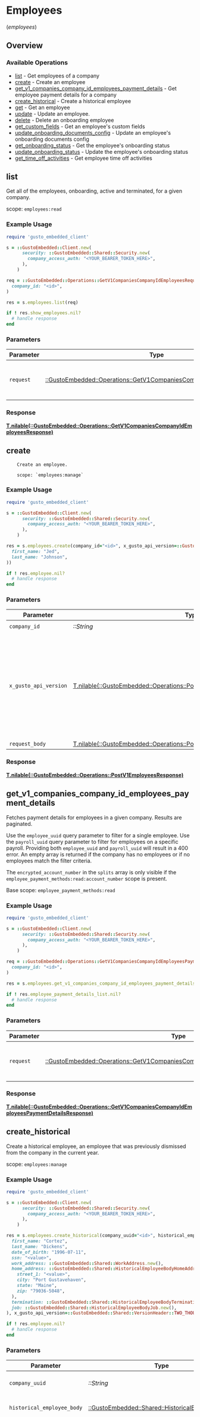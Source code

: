 # Employees
(*employees*)

## Overview

### Available Operations

* [list](#list) - Get employees of a company
* [create](#create) - Create an employee
* [get_v1_companies_company_id_employees_payment_details](#get_v1_companies_company_id_employees_payment_details) - Get employee payment details for a company
* [create_historical](#create_historical) - Create a historical employee
* [get](#get) - Get an employee
* [update](#update) - Update an employee.
* [delete](#delete) - Delete an onboarding employee
* [get_custom_fields](#get_custom_fields) - Get an employee's custom fields
* [update_onboarding_documents_config](#update_onboarding_documents_config) - Update an employee's onboarding documents config
* [get_onboarding_status](#get_onboarding_status) - Get the employee's onboarding status
* [update_onboarding_status](#update_onboarding_status) - Update the employee's onboarding status
* [get_time_off_activities](#get_time_off_activities) - Get employee time off activities

## list

Get all of the employees, onboarding, active and terminated, for a given company.

scope: `employees:read`


### Example Usage

```ruby
require 'gusto_embedded_client'

s = ::GustoEmbedded::Client.new(
      security: ::GustoEmbedded::Shared::Security.new(
        company_access_auth: "<YOUR_BEARER_TOKEN_HERE>",
      ),
    )

req = ::GustoEmbedded::Operations::GetV1CompaniesCompanyIdEmployeesRequest.new(
  company_id: "<id>",
)

res = s.employees.list(req)

if ! res.show_employees.nil?
  # handle response
end

```

### Parameters

| Parameter                                                                                                                                  | Type                                                                                                                                       | Required                                                                                                                                   | Description                                                                                                                                |
| ------------------------------------------------------------------------------------------------------------------------------------------ | ------------------------------------------------------------------------------------------------------------------------------------------ | ------------------------------------------------------------------------------------------------------------------------------------------ | ------------------------------------------------------------------------------------------------------------------------------------------ |
| `request`                                                                                                                                  | [::GustoEmbedded::Operations::GetV1CompaniesCompanyIdEmployeesRequest](../../models/operations/getv1companiescompanyidemployeesrequest.md) | :heavy_check_mark:                                                                                                                         | The request object to use for the request.                                                                                                 |

### Response

**[T.nilable(::GustoEmbedded::Operations::GetV1CompaniesCompanyIdEmployeesResponse)](../../models/operations/getv1companiescompanyidemployeesresponse.md)**



## create

        Create an employee.

        scope: `employees:manage`


### Example Usage

```ruby
require 'gusto_embedded_client'

s = ::GustoEmbedded::Client.new(
      security: ::GustoEmbedded::Shared::Security.new(
        company_access_auth: "<YOUR_BEARER_TOKEN_HERE>",
      ),
    )

res = s.employees.create(company_id="<id>", x_gusto_api_version=::GustoEmbedded::Operations::PostV1EmployeesHeaderXGustoAPIVersion::TWO_THOUSAND_AND_TWENTY_FOUR_04_01, request_body=::GustoEmbedded::Operations::PostV1EmployeesRequestBody.new(
  first_name: "Jed",
  last_name: "Johnson",
))

if ! res.employee.nil?
  # handle response
end

```

### Parameters

| Parameter                                                                                                                                                                                                                    | Type                                                                                                                                                                                                                         | Required                                                                                                                                                                                                                     | Description                                                                                                                                                                                                                  |
| ---------------------------------------------------------------------------------------------------------------------------------------------------------------------------------------------------------------------------- | ---------------------------------------------------------------------------------------------------------------------------------------------------------------------------------------------------------------------------- | ---------------------------------------------------------------------------------------------------------------------------------------------------------------------------------------------------------------------------- | ---------------------------------------------------------------------------------------------------------------------------------------------------------------------------------------------------------------------------- |
| `company_id`                                                                                                                                                                                                                 | *::String*                                                                                                                                                                                                                   | :heavy_check_mark:                                                                                                                                                                                                           | Company ID                                                                                                                                                                                                                   |
| `x_gusto_api_version`                                                                                                                                                                                                        | [T.nilable(::GustoEmbedded::Operations::PostV1EmployeesHeaderXGustoAPIVersion)](../../models/operations/postv1employeesheaderxgustoapiversion.md)                                                                            | :heavy_minus_sign:                                                                                                                                                                                                           | Determines the date-based API version associated with your API call. If none is provided, your application's [minimum API version](https://docs.gusto.com/embedded-payroll/docs/api-versioning#minimum-api-version) is used. |
| `request_body`                                                                                                                                                                                                               | [T.nilable(::GustoEmbedded::Operations::PostV1EmployeesRequestBody)](../../models/operations/postv1employeesrequestbody.md)                                                                                                  | :heavy_minus_sign:                                                                                                                                                                                                           | N/A                                                                                                                                                                                                                          |

### Response

**[T.nilable(::GustoEmbedded::Operations::PostV1EmployeesResponse)](../../models/operations/postv1employeesresponse.md)**



## get_v1_companies_company_id_employees_payment_details

Fetches payment details for employees in a given company. Results are paginated.

Use the `employee_uuid` query parameter to filter for a single employee.
Use the `payroll_uuid` query parameter to filter for employees on a specific payroll.
Providing both `employee_uuid` and `payroll_uuid` will result in a 400 error.
An empty array is returned if the company has no employees or if no employees match the filter criteria.

The `encrypted_account_number` in the `splits` array is only visible if the `employee_payment_methods:read:account_number` scope is present.

Base scope: `employee_payment_methods:read`

### Example Usage

```ruby
require 'gusto_embedded_client'

s = ::GustoEmbedded::Client.new(
      security: ::GustoEmbedded::Shared::Security.new(
        company_access_auth: "<YOUR_BEARER_TOKEN_HERE>",
      ),
    )

req = ::GustoEmbedded::Operations::GetV1CompaniesCompanyIdEmployeesPaymentDetailsRequest.new(
  company_id: "<id>",
)

res = s.employees.get_v1_companies_company_id_employees_payment_details(req)

if ! res.employee_payment_details_list.nil?
  # handle response
end

```

### Parameters

| Parameter                                                                                                                                                              | Type                                                                                                                                                                   | Required                                                                                                                                                               | Description                                                                                                                                                            |
| ---------------------------------------------------------------------------------------------------------------------------------------------------------------------- | ---------------------------------------------------------------------------------------------------------------------------------------------------------------------- | ---------------------------------------------------------------------------------------------------------------------------------------------------------------------- | ---------------------------------------------------------------------------------------------------------------------------------------------------------------------- |
| `request`                                                                                                                                                              | [::GustoEmbedded::Operations::GetV1CompaniesCompanyIdEmployeesPaymentDetailsRequest](../../models/operations/getv1companiescompanyidemployeespaymentdetailsrequest.md) | :heavy_check_mark:                                                                                                                                                     | The request object to use for the request.                                                                                                                             |

### Response

**[T.nilable(::GustoEmbedded::Operations::GetV1CompaniesCompanyIdEmployeesPaymentDetailsResponse)](../../models/operations/getv1companiescompanyidemployeespaymentdetailsresponse.md)**



## create_historical

Create a historical employee, an employee that was previously dismissed from the company in the current year.

scope: `employees:manage`

### Example Usage

```ruby
require 'gusto_embedded_client'

s = ::GustoEmbedded::Client.new(
      security: ::GustoEmbedded::Shared::Security.new(
        company_access_auth: "<YOUR_BEARER_TOKEN_HERE>",
      ),
    )

res = s.employees.create_historical(company_uuid="<id>", historical_employee_body=::GustoEmbedded::Shared::HistoricalEmployeeBody.new(
  first_name: "Cortez",
  last_name: "Dickens",
  date_of_birth: "1996-07-11",
  ssn: "<value>",
  work_address: ::GustoEmbedded::Shared::WorkAddress.new(),
  home_address: ::GustoEmbedded::Shared::HistoricalEmployeeBodyHomeAddress.new(
    street_1: "<value>",
    city: "Port Gustavehaven",
    state: "Maine",
    zip: "79036-5048",
  ),
  termination: ::GustoEmbedded::Shared::HistoricalEmployeeBodyTermination.new(),
  job: ::GustoEmbedded::Shared::HistoricalEmployeeBodyJob.new(),
), x_gusto_api_version=::GustoEmbedded::Shared::VersionHeader::TWO_THOUSAND_AND_TWENTY_FOUR_04_01)

if ! res.employee.nil?
  # handle response
end

```

### Parameters

| Parameter                                                                                                                                                                                                                    | Type                                                                                                                                                                                                                         | Required                                                                                                                                                                                                                     | Description                                                                                                                                                                                                                  |
| ---------------------------------------------------------------------------------------------------------------------------------------------------------------------------------------------------------------------------- | ---------------------------------------------------------------------------------------------------------------------------------------------------------------------------------------------------------------------------- | ---------------------------------------------------------------------------------------------------------------------------------------------------------------------------------------------------------------------------- | ---------------------------------------------------------------------------------------------------------------------------------------------------------------------------------------------------------------------------- |
| `company_uuid`                                                                                                                                                                                                               | *::String*                                                                                                                                                                                                                   | :heavy_check_mark:                                                                                                                                                                                                           | The UUID of the company                                                                                                                                                                                                      |
| `historical_employee_body`                                                                                                                                                                                                   | [::GustoEmbedded::Shared::HistoricalEmployeeBody](../../models/shared/historicalemployeebody.md)                                                                                                                             | :heavy_check_mark:                                                                                                                                                                                                           | Create a historical employee.                                                                                                                                                                                                |
| `x_gusto_api_version`                                                                                                                                                                                                        | [T.nilable(::GustoEmbedded::Shared::VersionHeader)](../../models/shared/versionheader.md)                                                                                                                                    | :heavy_minus_sign:                                                                                                                                                                                                           | Determines the date-based API version associated with your API call. If none is provided, your application's [minimum API version](https://docs.gusto.com/embedded-payroll/docs/api-versioning#minimum-api-version) is used. |

### Response

**[T.nilable(::GustoEmbedded::Operations::PostV1HistoricalEmployeesResponse)](../../models/operations/postv1historicalemployeesresponse.md)**



## get

Get an employee.

scope: `employees:read`


### Example Usage

```ruby
require 'gusto_embedded_client'

s = ::GustoEmbedded::Client.new(
      security: ::GustoEmbedded::Shared::Security.new(
        company_access_auth: "<YOUR_BEARER_TOKEN_HERE>",
      ),
    )

res = s.employees.get(employee_id="<id>", x_gusto_api_version=::GustoEmbedded::Operations::GetV1EmployeesHeaderXGustoAPIVersion::TWO_THOUSAND_AND_TWENTY_FOUR_04_01, include=[
  ::GustoEmbedded::Operations::QueryParamInclude::CUSTOM_FIELDS,
])

if ! res.employee.nil?
  # handle response
end

```

### Parameters

| Parameter                                                                                                                                                                                                                    | Type                                                                                                                                                                                                                         | Required                                                                                                                                                                                                                     | Description                                                                                                                                                                                                                  |
| ---------------------------------------------------------------------------------------------------------------------------------------------------------------------------------------------------------------------------- | ---------------------------------------------------------------------------------------------------------------------------------------------------------------------------------------------------------------------------- | ---------------------------------------------------------------------------------------------------------------------------------------------------------------------------------------------------------------------------- | ---------------------------------------------------------------------------------------------------------------------------------------------------------------------------------------------------------------------------- |
| `employee_id`                                                                                                                                                                                                                | *::String*                                                                                                                                                                                                                   | :heavy_check_mark:                                                                                                                                                                                                           | The UUID of the employee                                                                                                                                                                                                     |
| `x_gusto_api_version`                                                                                                                                                                                                        | [T.nilable(::GustoEmbedded::Operations::GetV1EmployeesHeaderXGustoAPIVersion)](../../models/operations/getv1employeesheaderxgustoapiversion.md)                                                                              | :heavy_minus_sign:                                                                                                                                                                                                           | Determines the date-based API version associated with your API call. If none is provided, your application's [minimum API version](https://docs.gusto.com/embedded-payroll/docs/api-versioning#minimum-api-version) is used. |
| `include`                                                                                                                                                                                                                    | T::Array<[::GustoEmbedded::Operations::QueryParamInclude](../../models/operations/queryparaminclude.md)>                                                                                                                     | :heavy_minus_sign:                                                                                                                                                                                                           | Include the requested attribute(s) in each employee response. Multiple options are comma separated.                                                                                                                          |

### Response

**[T.nilable(::GustoEmbedded::Operations::GetV1EmployeesResponse)](../../models/operations/getv1employeesresponse.md)**



## update

Update an employee.

scope: `employees:write`


### Example Usage

```ruby
require 'gusto_embedded_client'

s = ::GustoEmbedded::Client.new(
      security: ::GustoEmbedded::Shared::Security.new(
        company_access_auth: "<YOUR_BEARER_TOKEN_HERE>",
      ),
    )

res = s.employees.update(employee_id="<id>", request_body=::GustoEmbedded::Operations::PutV1EmployeesRequestBody.new(
  version: "56d00c178bc7393b2a206ed6a86afcb4",
  first_name: "Weezy",
  middle_initial: "F",
  last_name: "Baby",
  email: "tunechi@cashmoneyrecords.com",
  work_email: "new.partner.work@example.com",
  date_of_birth: "1991-01-31",
  ssn: "824920233",
), x_gusto_api_version=::GustoEmbedded::Operations::PutV1EmployeesHeaderXGustoAPIVersion::TWO_THOUSAND_AND_TWENTY_FOUR_04_01)

if ! res.employee.nil?
  # handle response
end

```

### Parameters

| Parameter                                                                                                                                                                                                                    | Type                                                                                                                                                                                                                         | Required                                                                                                                                                                                                                     | Description                                                                                                                                                                                                                  |
| ---------------------------------------------------------------------------------------------------------------------------------------------------------------------------------------------------------------------------- | ---------------------------------------------------------------------------------------------------------------------------------------------------------------------------------------------------------------------------- | ---------------------------------------------------------------------------------------------------------------------------------------------------------------------------------------------------------------------------- | ---------------------------------------------------------------------------------------------------------------------------------------------------------------------------------------------------------------------------- |
| `employee_id`                                                                                                                                                                                                                | *::String*                                                                                                                                                                                                                   | :heavy_check_mark:                                                                                                                                                                                                           | The UUID of the employee                                                                                                                                                                                                     |
| `request_body`                                                                                                                                                                                                               | [::GustoEmbedded::Operations::PutV1EmployeesRequestBody](../../models/operations/putv1employeesrequestbody.md)                                                                                                               | :heavy_check_mark:                                                                                                                                                                                                           | N/A                                                                                                                                                                                                                          |
| `x_gusto_api_version`                                                                                                                                                                                                        | [T.nilable(::GustoEmbedded::Operations::PutV1EmployeesHeaderXGustoAPIVersion)](../../models/operations/putv1employeesheaderxgustoapiversion.md)                                                                              | :heavy_minus_sign:                                                                                                                                                                                                           | Determines the date-based API version associated with your API call. If none is provided, your application's [minimum API version](https://docs.gusto.com/embedded-payroll/docs/api-versioning#minimum-api-version) is used. |

### Response

**[T.nilable(::GustoEmbedded::Operations::PutV1EmployeesResponse)](../../models/operations/putv1employeesresponse.md)**



## delete

Use this endpoint to delete an employee who is in onboarding. Deleting
an onboarded employee is not allowed and will return a 422 response. Please check out the Terminations api
if you need to terminate an onboarded employee.

scope: `employees:manage`


### Example Usage

```ruby
require 'gusto_embedded_client'

s = ::GustoEmbedded::Client.new(
      security: ::GustoEmbedded::Shared::Security.new(
        company_access_auth: "<YOUR_BEARER_TOKEN_HERE>",
      ),
    )

res = s.employees.delete(employee_id="<id>", x_gusto_api_version=::GustoEmbedded::Operations::DeleteV1EmployeeHeaderXGustoAPIVersion::TWO_THOUSAND_AND_TWENTY_FOUR_04_01)

if res.status_code == 200
  # handle response
end

```

### Parameters

| Parameter                                                                                                                                                                                                                    | Type                                                                                                                                                                                                                         | Required                                                                                                                                                                                                                     | Description                                                                                                                                                                                                                  |
| ---------------------------------------------------------------------------------------------------------------------------------------------------------------------------------------------------------------------------- | ---------------------------------------------------------------------------------------------------------------------------------------------------------------------------------------------------------------------------- | ---------------------------------------------------------------------------------------------------------------------------------------------------------------------------------------------------------------------------- | ---------------------------------------------------------------------------------------------------------------------------------------------------------------------------------------------------------------------------- |
| `employee_id`                                                                                                                                                                                                                | *::String*                                                                                                                                                                                                                   | :heavy_check_mark:                                                                                                                                                                                                           | The UUID of the employee                                                                                                                                                                                                     |
| `x_gusto_api_version`                                                                                                                                                                                                        | [T.nilable(::GustoEmbedded::Operations::DeleteV1EmployeeHeaderXGustoAPIVersion)](../../models/operations/deletev1employeeheaderxgustoapiversion.md)                                                                          | :heavy_minus_sign:                                                                                                                                                                                                           | Determines the date-based API version associated with your API call. If none is provided, your application's [minimum API version](https://docs.gusto.com/embedded-payroll/docs/api-versioning#minimum-api-version) is used. |

### Response

**[T.nilable(::GustoEmbedded::Operations::DeleteV1EmployeeResponse)](../../models/operations/deletev1employeeresponse.md)**



## get_custom_fields

Returns a list of the employee's custom fields.

scope: `employees:read`

### Example Usage

```ruby
require 'gusto_embedded_client'

s = ::GustoEmbedded::Client.new(
      security: ::GustoEmbedded::Shared::Security.new(
        company_access_auth: "<YOUR_BEARER_TOKEN_HERE>",
      ),
    )

res = s.employees.get_custom_fields(employee_id="<id>", page=653170, per=309220, x_gusto_api_version=::GustoEmbedded::Shared::VersionHeader::TWO_THOUSAND_AND_TWENTY_FOUR_04_01)

if ! res.object.nil?
  # handle response
end

```

### Parameters

| Parameter                                                                                                                                                                                                                    | Type                                                                                                                                                                                                                         | Required                                                                                                                                                                                                                     | Description                                                                                                                                                                                                                  |
| ---------------------------------------------------------------------------------------------------------------------------------------------------------------------------------------------------------------------------- | ---------------------------------------------------------------------------------------------------------------------------------------------------------------------------------------------------------------------------- | ---------------------------------------------------------------------------------------------------------------------------------------------------------------------------------------------------------------------------- | ---------------------------------------------------------------------------------------------------------------------------------------------------------------------------------------------------------------------------- |
| `employee_id`                                                                                                                                                                                                                | *::String*                                                                                                                                                                                                                   | :heavy_check_mark:                                                                                                                                                                                                           | The UUID of the employee                                                                                                                                                                                                     |
| `page`                                                                                                                                                                                                                       | *T.nilable(::Integer)*                                                                                                                                                                                                       | :heavy_minus_sign:                                                                                                                                                                                                           | The page that is requested. When unspecified, will load all objects unless endpoint forces pagination.                                                                                                                       |
| `per`                                                                                                                                                                                                                        | *T.nilable(::Integer)*                                                                                                                                                                                                       | :heavy_minus_sign:                                                                                                                                                                                                           | Number of objects per page. For majority of endpoints will default to 25                                                                                                                                                     |
| `x_gusto_api_version`                                                                                                                                                                                                        | [T.nilable(::GustoEmbedded::Shared::VersionHeader)](../../models/shared/versionheader.md)                                                                                                                                    | :heavy_minus_sign:                                                                                                                                                                                                           | Determines the date-based API version associated with your API call. If none is provided, your application's [minimum API version](https://docs.gusto.com/embedded-payroll/docs/api-versioning#minimum-api-version) is used. |

### Response

**[T.nilable(::GustoEmbedded::Operations::GetV1EmployeesEmployeeIdCustomFieldsResponse)](../../models/operations/getv1employeesemployeeidcustomfieldsresponse.md)**



## update_onboarding_documents_config

Indicate whether to include the Form I-9 for an employee during the onboarding process.

scope: `employees:manage`

### Example Usage

```ruby
require 'gusto_embedded_client'

s = ::GustoEmbedded::Client.new(
      security: ::GustoEmbedded::Shared::Security.new(
        company_access_auth: "<YOUR_BEARER_TOKEN_HERE>",
      ),
    )

res = s.employees.update_onboarding_documents_config(employee_id="<id>", request_body=::GustoEmbedded::Operations::PutV1EmployeesEmployeeIdOnboardingDocumentsConfigRequestBody.new(), x_gusto_api_version=::GustoEmbedded::Shared::VersionHeader::TWO_THOUSAND_AND_TWENTY_FOUR_04_01)

if ! res.employee_onboarding_document.nil?
  # handle response
end

```

### Parameters

| Parameter                                                                                                                                                                                                                    | Type                                                                                                                                                                                                                         | Required                                                                                                                                                                                                                     | Description                                                                                                                                                                                                                  |
| ---------------------------------------------------------------------------------------------------------------------------------------------------------------------------------------------------------------------------- | ---------------------------------------------------------------------------------------------------------------------------------------------------------------------------------------------------------------------------- | ---------------------------------------------------------------------------------------------------------------------------------------------------------------------------------------------------------------------------- | ---------------------------------------------------------------------------------------------------------------------------------------------------------------------------------------------------------------------------- |
| `employee_id`                                                                                                                                                                                                                | *::String*                                                                                                                                                                                                                   | :heavy_check_mark:                                                                                                                                                                                                           | The UUID of the employee                                                                                                                                                                                                     |
| `request_body`                                                                                                                                                                                                               | [::GustoEmbedded::Operations::PutV1EmployeesEmployeeIdOnboardingDocumentsConfigRequestBody](../../models/operations/putv1employeesemployeeidonboardingdocumentsconfigrequestbody.md)                                         | :heavy_check_mark:                                                                                                                                                                                                           | N/A                                                                                                                                                                                                                          |
| `x_gusto_api_version`                                                                                                                                                                                                        | [T.nilable(::GustoEmbedded::Shared::VersionHeader)](../../models/shared/versionheader.md)                                                                                                                                    | :heavy_minus_sign:                                                                                                                                                                                                           | Determines the date-based API version associated with your API call. If none is provided, your application's [minimum API version](https://docs.gusto.com/embedded-payroll/docs/api-versioning#minimum-api-version) is used. |

### Response

**[T.nilable(::GustoEmbedded::Operations::PutV1EmployeesEmployeeIdOnboardingDocumentsConfigResponse)](../../models/operations/putv1employeesemployeeidonboardingdocumentsconfigresponse.md)**



## get_onboarding_status

# Description
Retrieves an employee's onboarding status. The data returned helps inform the required onboarding steps and respective completion status.

scope: `employees:read`

## onboarding_status

### Admin-facilitated onboarding
| onboarding_status | Description |
|:------------------|------------:|
| `admin_onboarding_incomplete` | Admin needs to complete the full employee-onboarding. |
| `onboarding_completed` | Employee has been fully onboarded and verified. |

### Employee self-onboarding
| onboarding_status | Description |
|:------------------|------------:|
| `admin_onboarding_incomplete` | Admin needs to enter basic information about the employee. |
| `self_onboarding_pending_invite` | Admin has the intention to invite the employee to self-onboard (e.g., marking a checkbox), but the system has not yet sent the invitation. |
| `self_onboarding_invited` | Employee has been sent an invitation to self-onboard. |
| `self_onboarding_invited_started` | Employee has started the self-onboarding process. |
| `self_onboarding_invited_overdue` | Employee's start date has passed, and employee has still not completed self-onboarding. |
| `self_onboarding_completed_by_employee` | Employee has completed entering in their information. The status should be updated via API to "self_onboarding_awaiting_admin_review" from here, once the Admin has started reviewing. |
| `self_onboarding_awaiting_admin_review` | Admin has started to verify the employee's information. |
| `onboarding_completed` | Employee has been fully onboarded and verified. |

## onboarding_steps

| onboarding_steps | Requirement(s) to be completed |
|:-----------------|-------------------------------:|
| `personal_details` | Add employee's first name, last name, email, date of birth, social security number |
| `compensation_details` | Associate employee to a job & compensation. |
| `add_work_address` | Add employee work address. |
| `add_home_address` | Add employee home address. |
| `federal_tax_setup` | Set up federal tax withholdings. |
| `state_tax_setup` | Set up state tax withholdings. |
| `direct_deposit_setup` | (optional) Set up employee's direct deposit. |
| `employee_form_signing` | Employee forms (e.g., W4, direct deposit authorization) are generated & signed. |
| `file_new_hire_report` | File a new hire report for this employee. |
| `admin_review` | Admin reviews & confirms employee details (only required for Employee self-onboarding) |


### Example Usage

```ruby
require 'gusto_embedded_client'

s = ::GustoEmbedded::Client.new(
      security: ::GustoEmbedded::Shared::Security.new(
        company_access_auth: "<YOUR_BEARER_TOKEN_HERE>",
      ),
    )

res = s.employees.get_onboarding_status(employee_id="<id>", x_gusto_api_version=::GustoEmbedded::Operations::GetV1EmployeesEmployeeIdOnboardingStatusHeaderXGustoAPIVersion::TWO_THOUSAND_AND_TWENTY_FOUR_04_01)

if ! res.employee_onboarding_status.nil?
  # handle response
end

```

### Parameters

| Parameter                                                                                                                                                                                                                    | Type                                                                                                                                                                                                                         | Required                                                                                                                                                                                                                     | Description                                                                                                                                                                                                                  |
| ---------------------------------------------------------------------------------------------------------------------------------------------------------------------------------------------------------------------------- | ---------------------------------------------------------------------------------------------------------------------------------------------------------------------------------------------------------------------------- | ---------------------------------------------------------------------------------------------------------------------------------------------------------------------------------------------------------------------------- | ---------------------------------------------------------------------------------------------------------------------------------------------------------------------------------------------------------------------------- |
| `employee_id`                                                                                                                                                                                                                | *::String*                                                                                                                                                                                                                   | :heavy_check_mark:                                                                                                                                                                                                           | The UUID of the employee                                                                                                                                                                                                     |
| `x_gusto_api_version`                                                                                                                                                                                                        | [T.nilable(::GustoEmbedded::Operations::GetV1EmployeesEmployeeIdOnboardingStatusHeaderXGustoAPIVersion)](../../models/operations/getv1employeesemployeeidonboardingstatusheaderxgustoapiversion.md)                          | :heavy_minus_sign:                                                                                                                                                                                                           | Determines the date-based API version associated with your API call. If none is provided, your application's [minimum API version](https://docs.gusto.com/embedded-payroll/docs/api-versioning#minimum-api-version) is used. |

### Response

**[T.nilable(::GustoEmbedded::Operations::GetV1EmployeesEmployeeIdOnboardingStatusResponse)](../../models/operations/getv1employeesemployeeidonboardingstatusresponse.md)**



## update_onboarding_status

        scope: `employees:manage`

        Updates an employee's onboarding status.
        Below is a list of valid onboarding status changes depending on the intended action to be performed on behalf of the employee.

        | Action | current onboarding_status | new onboarding_status |
        |:------------------|:------------:|----------:|
        | Mark an employee as self-onboarding | `admin_onboarding_incomplete` | `self_onboarding_pending_invite` |
        | Invite an employee to self-onboard | `admin_onboarding_incomplete` or `self_onboarding_pending_invite` | `self_onboarding_invited` |
        | Cancel an employee's self-onboarding | `self_onboarding_invited` or `self_onboarding_pending_invite` | `admin_onboarding_incomplete` |
        | Review an employee's self-onboarded info | `self_onboarding_completed_by_employee` | `self_onboarding_awaiting_admin_review` |
        | Finish an employee's onboarding | `admin_onboarding_incomplete` or `self_onboarding_awaiting_admin_review` | `onboarding_completed` |


### Example Usage

```ruby
require 'gusto_embedded_client'

s = ::GustoEmbedded::Client.new(
      security: ::GustoEmbedded::Shared::Security.new(
        company_access_auth: "<YOUR_BEARER_TOKEN_HERE>",
      ),
    )

res = s.employees.update_onboarding_status(employee_id="<id>", request_body=::GustoEmbedded::Operations::PutV1EmployeesEmployeeIdOnboardingStatusRequestBody.new(
  onboarding_status: ::GustoEmbedded::Operations::OnboardingStatus::SELF_ONBOARDING_INVITED_STARTED,
), x_gusto_api_version=::GustoEmbedded::Operations::PutV1EmployeesEmployeeIdOnboardingStatusHeaderXGustoAPIVersion::TWO_THOUSAND_AND_TWENTY_FOUR_04_01)

if ! res.employee_onboarding_status.nil?
  # handle response
end

```

### Parameters

| Parameter                                                                                                                                                                                                                    | Type                                                                                                                                                                                                                         | Required                                                                                                                                                                                                                     | Description                                                                                                                                                                                                                  |
| ---------------------------------------------------------------------------------------------------------------------------------------------------------------------------------------------------------------------------- | ---------------------------------------------------------------------------------------------------------------------------------------------------------------------------------------------------------------------------- | ---------------------------------------------------------------------------------------------------------------------------------------------------------------------------------------------------------------------------- | ---------------------------------------------------------------------------------------------------------------------------------------------------------------------------------------------------------------------------- |
| `employee_id`                                                                                                                                                                                                                | *::String*                                                                                                                                                                                                                   | :heavy_check_mark:                                                                                                                                                                                                           | The UUID of the employee                                                                                                                                                                                                     |
| `request_body`                                                                                                                                                                                                               | [::GustoEmbedded::Operations::PutV1EmployeesEmployeeIdOnboardingStatusRequestBody](../../models/operations/putv1employeesemployeeidonboardingstatusrequestbody.md)                                                           | :heavy_check_mark:                                                                                                                                                                                                           | N/A                                                                                                                                                                                                                          |
| `x_gusto_api_version`                                                                                                                                                                                                        | [T.nilable(::GustoEmbedded::Operations::PutV1EmployeesEmployeeIdOnboardingStatusHeaderXGustoAPIVersion)](../../models/operations/putv1employeesemployeeidonboardingstatusheaderxgustoapiversion.md)                          | :heavy_minus_sign:                                                                                                                                                                                                           | Determines the date-based API version associated with your API call. If none is provided, your application's [minimum API version](https://docs.gusto.com/embedded-payroll/docs/api-versioning#minimum-api-version) is used. |

### Response

**[T.nilable(::GustoEmbedded::Operations::PutV1EmployeesEmployeeIdOnboardingStatusResponse)](../../models/operations/putv1employeesemployeeidonboardingstatusresponse.md)**



## get_time_off_activities

Get employee time off activities.

scope: `employee_time_off_activities:read`

### Example Usage

```ruby
require 'gusto_embedded_client'

s = ::GustoEmbedded::Client.new(
      security: ::GustoEmbedded::Shared::Security.new(
        company_access_auth: "<YOUR_BEARER_TOKEN_HERE>",
      ),
    )

res = s.employees.get_time_off_activities(employee_uuid="<id>", time_off_type="<value>", x_gusto_api_version=::GustoEmbedded::Shared::VersionHeader::TWO_THOUSAND_AND_TWENTY_FOUR_04_01)

if ! res.time_off_activity.nil?
  # handle response
end

```

### Parameters

| Parameter                                                                                                                                                                                                                    | Type                                                                                                                                                                                                                         | Required                                                                                                                                                                                                                     | Description                                                                                                                                                                                                                  |
| ---------------------------------------------------------------------------------------------------------------------------------------------------------------------------------------------------------------------------- | ---------------------------------------------------------------------------------------------------------------------------------------------------------------------------------------------------------------------------- | ---------------------------------------------------------------------------------------------------------------------------------------------------------------------------------------------------------------------------- | ---------------------------------------------------------------------------------------------------------------------------------------------------------------------------------------------------------------------------- |
| `employee_uuid`                                                                                                                                                                                                              | *::String*                                                                                                                                                                                                                   | :heavy_check_mark:                                                                                                                                                                                                           | The UUID of the employee                                                                                                                                                                                                     |
| `time_off_type`                                                                                                                                                                                                              | *::String*                                                                                                                                                                                                                   | :heavy_check_mark:                                                                                                                                                                                                           | The time off type name you want to query data for. ex: 'sick' or 'vacation'                                                                                                                                                  |
| `x_gusto_api_version`                                                                                                                                                                                                        | [T.nilable(::GustoEmbedded::Shared::VersionHeader)](../../models/shared/versionheader.md)                                                                                                                                    | :heavy_minus_sign:                                                                                                                                                                                                           | Determines the date-based API version associated with your API call. If none is provided, your application's [minimum API version](https://docs.gusto.com/embedded-payroll/docs/api-versioning#minimum-api-version) is used. |

### Response

**[T.nilable(::GustoEmbedded::Operations::GetVersionEmployeesTimeOffActivitiesResponse)](../../models/operations/getversionemployeestimeoffactivitiesresponse.md)**

